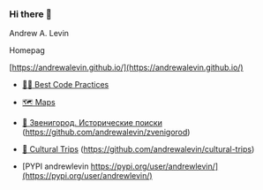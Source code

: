 ### Hi there 👋

Andrew A. Levin

Homepag 

[https://andrewalevin.github.io/](https://andrewalevin.github.io/)


- [👨‍💻 Best Code Practices](https://github.com/andrewalevin/best-code-practices)

- [🗺️ Maps](https://github.com/andrewalevin/maps)

- [🌳 Звенигород. Исторические поиски](https://andrewalevin.github.io/zvenigorod/) (https://github.com/andrewalevin/zvenigorod)

- [🏰 Cultural Trips](https://andrewalevin.github.io/cultural-trips/) (https://github.com/andrewalevin/cultural-trips)

- [PYPI andrewlevin https://pypi.org/user/andrewlevin/](https://pypi.org/user/andrewlevin/)

